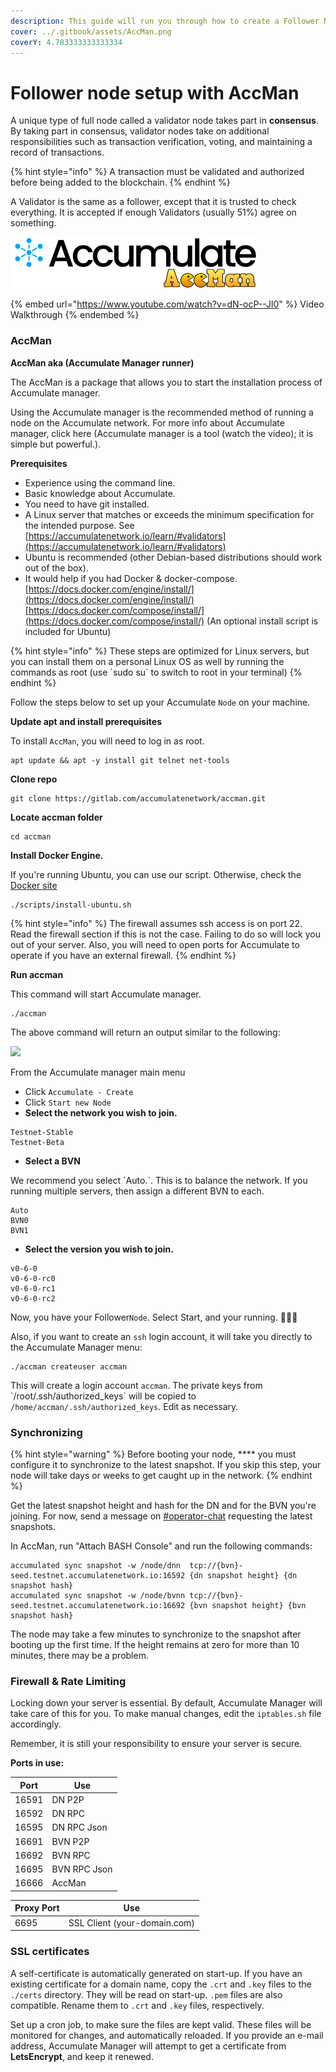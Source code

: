 ```yaml
---
description: This guide will run you through how to create a Follower Node.
cover: ../.gitbook/assets/AccMan.png
coverY: 4.783333333333334
---
```


# Follower node setup with AccMan

&#x20;A unique type of full node called a validator node takes part in **consensus**. By taking part in consensus, validator nodes take on additional responsibilities such as transaction verification, voting, and maintaining a record of transactions. &#x20;

{% hint style="info" %}
&#x20;A transaction must be validated and authorized before being added to the blockchain. &#x20;
{% endhint %}

A Validator is the same as a follower, except that it is trusted to check everything. It is accepted if enough Validators (usually 51%) agree on something. &#x20;

![](../.gitbook/assets/AccMan.png)

{% embed url="https://www.youtube.com/watch?v=dN-ocP--Jl0" %}
Video Walkthrough
{% endembed %}

### **AccMan** &#x20;

**AccMan aka (Accumulate Manager runner)**&#x20;

The AccMan is a package that allows you to start the installation process of Accumulate manager.&#x20;

Using the Accumulate manager is the recommended method of running a node on the Accumulate network. For more info about Accumulate manager, click here (Accumulate manager is a tool (watch the video); it is simple but powerful.).&#x20;

**Prerequisites**&#x20;

* Experience using the command line.&#x20;
* Basic knowledge about Accumulate.&#x20;
* You need to have git installed.&#x20;
* A Linux server that matches or exceeds the minimum specification for the intended purpose. See [https://accumulatenetwork.io/learn/#validators](https://accumulatenetwork.io/learn/#validators)  &#x20;
* Ubuntu is recommended (other Debian-based distributions should work out of the box).&#x20;
* It would help if you had Docker & docker-compose. [https://docs.docker.com/engine/install/](https://docs.docker.com/engine/install/) [https://docs.docker.com/compose/install/](https://docs.docker.com/compose/install/) (An optional install script is included for Ubuntu) &#x20;

{% hint style="info" %}
These steps are optimized for Linux servers, but you can install them on a personal Linux OS as well by running the commands as root (use \`sudo su\` to switch to root in your terminal)&#x20;
{% endhint %}

Follow the steps below to set up your Accumulate `Node` on your machine.&#x20;

&#x20;**Update apt and install prerequisites**&#x20;

To install `AccMan`, you will need to log in as root.&#x20;

```
apt update && apt -y install git telnet net-tools 
```

**Clone repo**&#x20;

```
git clone https://gitlab.com/accumulatenetwork/accman.git
```

**Locate accman folder**&#x20;

```
cd accman
```

**Install Docker Engine.**&#x20;

If you're running Ubuntu, you can use our script.  Otherwise, check the [Docker site](https://docs.docker.com/engine/install/)

```
./scripts/install-ubuntu.sh 
```

{% hint style="info" %}
The firewall assumes ssh access is on port 22. Read the firewall section if this is not the case. Failing to do so will lock you out of your server. Also, you will need to open ports for Accumulate to operate if you have an external firewall.&#x20;
{% endhint %}

**Run accman**&#x20;

This command will start Accumulate manager.&#x20;

```
./accman  
```

The above command will return an output similar to the following: &#x20;

![](broken-reference)

From the Accumulate manager main menu&#x20;

* Click `Accumulate - Create`&#x20;
* Click `Start new Node` &#x20;
* **Select the network you wish to join.**&#x20;

```
Testnet-Stable         
Testnet-Beta 
```

* **Select a BVN**&#x20;

We recommend you select \`Auto.\`. This is to balance the network. If you running multiple servers, then assign a different BVN to each.

```
Auto 
BVN0 
BVN1 
```

* **Select the version you wish to join.**&#x20;

```
v0-6-0              
v0-6-0-rc0            
v0-6-0-rc1            
v0-6-0-rc2  
```

Now, you have your Follower`Node`.  Select Start, and your running. 🥳🥳🥳&#x20;

Also, if you want to create an `ssh` login account, it will take you directly to the Accumulate Manager menu:&#x20;

```
./accman createuser accman
```

This will create a login account `accman`. The private keys from \`/root/.ssh/authorized\_keys\` will be copied to `/home/accman/.ssh/authorized_keys`. Edit as necessary.&#x20;

### Synchronizing

{% hint style="warning" %}
Before booting your node, **** you must configure it to synchronize to the latest snapshot. If you skip this step, your node will take days or weeks to get caught up in the network.
{% endhint %}

Get the latest snapshot height and hash for the DN and for the BVN you're joining. For now, send a message on [#operator-chat](https://discord.com/channels/677558240141115481/1001135069727043594) requesting the latest snapshots.

In AccMan, run "Attach BASH Console" and run the following commands:

```
accumulated sync snapshot -w /node/dnn  tcp://{bvn}-seed.testnet.accumulatenetwork.io:16592 {dn snapshot height} {dn snapshot hash}
accumulated sync snapshot -w /node/bvnn tcp://{bvn}-seed.testnet.accumulatenetwork.io:16692 {bvn snapshot height} {bvn snapshot hash}
```

The node may take a few minutes to synchronize to the snapshot after booting up the first time. If the height remains at zero for more than 10 minutes, there may be a problem.

### **Firewall & Rate Limiting**&#x20;

Locking down your server is essential. By default, Accumulate Manager will take care of this for you. To make manual changes, edit the `iptables.sh` file accordingly.&#x20;

Remember, it is still your responsibility to ensure your server is secure.&#x20;

**Ports in use:**

| Port  | Use          |
| ----- | ------------ |
| 16591 | DN P2P       |
| 16592 | DN RPC       |
| 16595 | DN RPC Json  |
| 16691 | BVN P2P      |
| 16692 | BVN RPC      |
| 16695 | BVN RPC Json |
| 16666 | AccMan       |



| Proxy Port | Use                          |
| ---------- | ---------------------------- |
| 6695       | SSL Client (your-domain.com) |

### **SSL certificates**&#x20;

A self-certificate is automatically generated on start-up. If you have an existing certificate for a domain name, copy the `.crt` and `.key` files to the `./certs` directory. They will be read on start-up. `.pem` files are also compatible. Rename them to `.crt` and `.key` files, respectively.

&#x20;Set up a cron job, to make sure the files are kept valid. These files will be monitored for changes, and automatically reloaded. If you provide an e-mail address, Accumulate Manager will attempt to get a certificate from **LetsEncrypt**, and keep it renewed.





